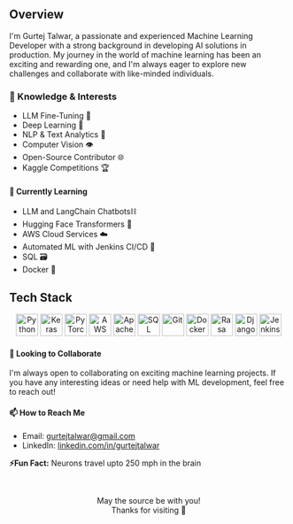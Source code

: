 ## Overview

I'm Gurtej Talwar, a passionate and experienced Machine Learning Developer with a strong background in developing AI solutions in production. My journey in the world of machine learning has been an exciting and rewarding one, and I'm always eager to explore new challenges and collaborate with like-minded individuals.

### 🔬 Knowledge & Interests

- LLM Fine-Tuning 🤖
- Deep Learning 🧠
- NLP & Text Analytics 📝
- Computer Vision 👁️
- Open-Source Contributor 🌐
- Kaggle Competitions 🏆

#### 🌱 Currently Learning

- LLM and LangChain Chatbots⛓️
- Hugging Face Transformers 🤗
- AWS Cloud Services ☁️
- Automated ML with Jenkins CI/CD 🚀
- SQL 🗃️
- Docker 🐳

## Tech Stack
<p align="center">
  <img alt="Python" src="https://img.shields.io/badge/-Python-3776AB?style=flat&logo=python&logoColor=white" height="40"/>
  <img alt="Keras" src="https://img.shields.io/badge/-Keras-D00000?style=flat&logo=keras&logoColor=white" height="40"/>
  <img alt="PyTorch" src="https://img.shields.io/badge/-PyTorch-EE4C2C?style=flat&logo=pytorch&logoColor=white" height="40"/>
  <img alt="AWS" src="https://img.shields.io/badge/-AWS-232F3E?style=flat&logo=amazon-aws&logoColor=white" height="40"/>
  <img alt="Apache Spark" src="https://img.shields.io/badge/-Apache%20Spark-E25A1C?style=flat&logo=apache-spark&logoColor=white" height="40"/>
  <img alt="SQL" src="https://img.shields.io/badge/-SQL-4479A1?style=flat&logo=mysql&logoColor=white" height="40"/>
  <img alt="Git" src="https://img.shields.io/badge/-Git-F05032?style=flat&logo=git&logoColor=white" height="40"/>
   <img alt="Docker" src="https://img.shields.io/badge/-Docker-2496ED?style=flat&logo=docker&logoColor=white" height="40"/>
  <img alt="Rasa" src="https://img.shields.io/badge/-Rasa-1A1A1A?style=flat&logo=rasa&logoColor=white" height="40"/>
  <img alt="Django" src="https://img.shields.io/badge/-Django-092E20?style=flat&logo=django&logoColor=white" height="40" />
  <img alt="Jenkins" src="https://img.shields.io/badge/-Jenkins-D24939?style=flat&logo=jenkins&logoColor=white"  height="40" />  
</p>

#### 👯 Looking to Collaborate

I'm always open to collaborating on exciting machine learning projects. If you have any interesting ideas or need help with ML development, feel free to reach out!

#### 📫 How to Reach Me

- Email: gurtejtalwar@gmail.com
- LinkedIn: [linkedin.com/in/gurtejtalwar](https://www.linkedin.com/in/gurtejtalwar)

<b>⚡Fun Fact:</b> Neurons travel upto 250 mph in the brain

</br> 
<p align="center">
May the source be with you!
</br> 
Thanks for visiting 🚀
</p>

